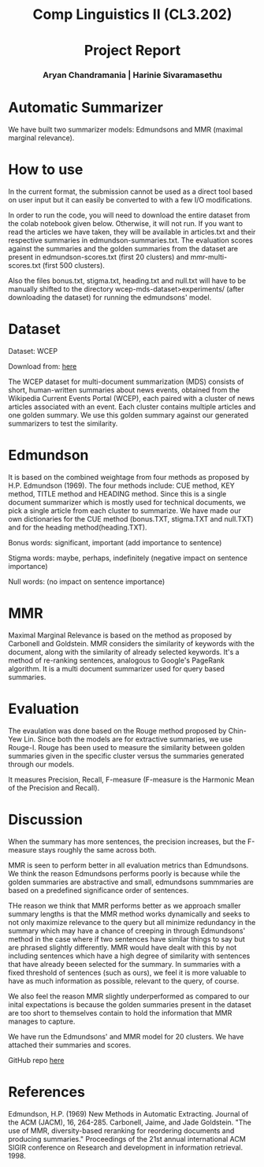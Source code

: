 # <center>Comp Linguistics II  (CL3.202)</center>  

# <center>Project Report</center>

### <center>Aryan Chandramania | Harinie Sivaramasethu </center> 

# Automatic Summarizer
We have built two summarizer models: Edmundsons and MMR (maximal marginal relevance).

# How to use
In the current format, the submission cannot be used as a direct tool based on user input but it can easily be converted to with a few I/O modifications. 

In order to run the code, you will need to download the entire dataset from the colab notebook given below. Otherwise, it will not run. If you want to read the articles we have taken, they will be available in articles.txt and their respective summaries in edmundson-summaries.txt. The evaluation scores against the summaries and the golden summaries from the dataset are present in edmundson-scores.txt (first 20 clusters) and mmr-multi-scores.txt (first 500 clusters).

Also the files bonus.txt, stigma.txt, heading.txt and null.txt will have to be manually shifted to the directory wcep-mds-dataset>experiments/ (after downloading the dataset) for running the edmundsons' model. 

# Dataset
Dataset: WCEP 

Download from: [here](https://colab.research.google.com/github/complementizer/wcep-mds-dataset/blob/master/wcep_getting_started.ipynb#scrollTo=vlnPI2ZXuQVq)

The WCEP dataset for multi-document summarization (MDS) consists of short, human-written summaries about news events, obtained from the Wikipedia Current Events Portal (WCEP), each paired with a cluster of news articles associated with an event. Each cluster contains multiple articles and one golden summary. We use this golden summary against our generated summarizers to test the similarity.



# Edmundson
It is based on the combined weightage from four methods as proposed by H.P. Edmundson (1969). The four methods include: CUE method, KEY method, TITLE method and HEADING method. 
Since this is a single document summarizer which is mostly used for technical documents, we pick a single article from each cluster to summarize.
We have made our own dictionaries for the CUE method (bonus.TXT, stigma.TXT and null.TXT) and for the heading method(heading.TXT).

Bonus words: significant, important (add importance to sentence)

Stigma words: maybe, perhaps, indefinitely (negative impact on sentence importance)

Null words: (no impact on sentence importance)

# MMR
Maximal Marginal Relevance is based on the method as proposed by Carbonell and Goldstein. MMR considers the similarity of keywords with the document, along with the similarity of already selected keywords. It's a method of re-ranking sentences, analogous to Google's PageRank algorithm.​​
It is a multi document summarizer used for query based summaries. 

# Evaluation
The evaulation was done based on the Rouge method proposed by Chin-Yew Lin. Since both the models are for extractive summaries, we use Rouge-I. Rouge has been used to measure the similarity between golden summaries given in the specific cluster versus the summaries generated through our models. 

It measures Precision, Recall, F-measure (F-measure is the Harmonic Mean of the Precision and Recall).

# Discussion
When the summary has more sentences, the precision increases, but the F-measure stays roughly the same across both.

MMR is seen to perform better in all evaluation metrics than Edmundsons. We think the reason Edmundsons performs poorly is because while the golden summaries are abstractive and small, edmundsons summmaries are based on a predefined significance order of sentences. 

THe reason we think that MMR performs better as we approach smaller summary lengths is that the MMR method works dynamically and seeks to not only maximize relevance to the query but all minimize redundancy in the summary which may have a chance of creeping in through Edmundsons' method in the case where if two sentences have similar things to say but are phrased slightly differently. MMR would have dealt with this by not including sentences which have a high degree of similarity with sentences that have already beeen selected for the summary. In summaries with a fixed threshold of sentences (such as ours), we feel it is more valuable to have as much information as possible, relevant to the query, of course. 

We also feel the reason MMR slightly underperformed as compared to our inital expectations is because the golden summaries present in the dataset are too short to themselves contain to hold the information that MMR manages to capture. 

We have run the Edmundsons' and MMR model for 20 clusters. We have attached their summaries and scores.

GitHub repo [here](https://github.com/Harinie-Sethu/Automatic_Summarizer)

# References
Edmundson, H.P. (1969) New Methods in Automatic Extracting. Journal of the ACM (JACM), 16, 264-285.
Carbonell, Jaime, and Jade Goldstein. "The use of MMR, diversity-based reranking for reordering documents and producing summaries." Proceedings of the 21st annual international ACM SIGIR conference on Research and development in information retrieval. 1998.